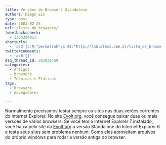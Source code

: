 ```yaml
---
title: Versões de Browsers Standalone
authors: Diego Eis
type: post
date: 2003-02-25
url: /lista_de_browsers/
tweetbackscheck:
  - 1355204011
shorturls:
  - 'a:3:{s:9:"permalink";s:41:"http://tableless.com.br/lista_de_browsers";s:7:"tinyurl";s:26:"http://tinyurl.com/3ud2pqa";s:4:"isgd";s:19:"http://is.gd/SZ8As1";}'
twittercomments:
  - 'a:0:{}'
dsq_thread_id: 503031469
categories:
  - Artigos
  - Browsers
  - Técnicas e Práticas
tags:
  - Browsers
  - navegadores

---
```

Normalmente precisamos testar sempre os sites nas duas verões correntes do Internet Explorer. No site [Evolt.org][1], você consegue baixar duas ou mais versões de vários browsers. Se você tem o Internet Explorer 7 instalado, você baixa pelo site da [Evolt.org][1] a versão Standalone do Internet Explorer 6 e testa seus sites sem problema nenhum. Como eles aproveitam arquivos do próprio windows para rodar a versão antiga do browser.

 [1]: http://browsers.evolt.org "Browsers"